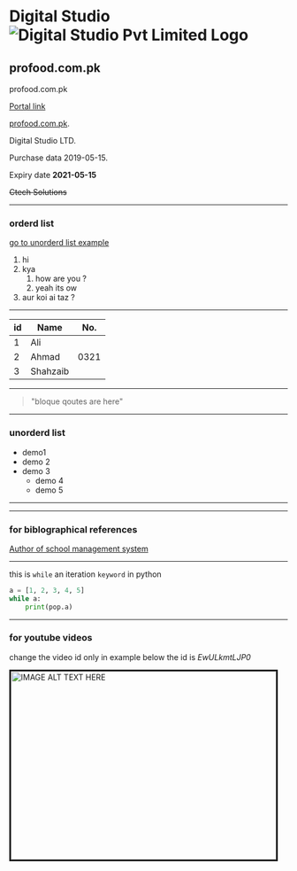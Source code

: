 # Digital Studio ![Digital Studio Pvt Limited Logo](https://lh4.googleusercontent.com/-iTqOrg25K3E/AAAAAAAAAAI/AAAAAAAAAAA/AKmTcTtIdB4/s44-p-k-no-ns-nd/photo.jpg)

## profood.com.pk

profood.com.pk

[Portal link](https://pk6.pknic.net.pk/pk5/login.PK "click me")

[profood.com.pk](profood.com.pk "domain that i own").

Digital Studio LTD.

Purchase data  2019-05-15.

Expiry date **2021-05-15**

~~Ctech Solutions~~

- - -

### orderd list

[go to unorderd list example](#unorderd-list "for on same page navigation")

1. hi
2. kya
    1. how are you ?
    2. yeah its ow
3. aur koi ai taz ?

- - -

id | Name | No. |
---| ---  | --- |
1 | Ali |
2 | Ahmad | 0321 |
3 | Shahzaib |

- - -

> "bloque
> qoutes
> are
> here"

- - -

### unorderd list

- demo1
- demo 2
- demo 3
  - demo 4
  - demo 5

- - -

- - -

### for biblographical references

[Author of school management system][hrshadhin]

[hrshadhin]: https://github.com/hrshadhin/school-management-system

- - -

this is `while` an iteration `keyword` in python

```python
a = [1, 2, 3, 4, 5]
while a:
    print(pop.a)
```

- - -

### for youtube videos

change the video id only in example below the id is *EwULkmtLJP0*

<a href="http://www.youtube.com/watch?feature=player_embedded&v=EwULkmtLJP0" 
target="_blank"><img src="http://img.youtube.com/vi/EwULkmtLJP0/0.jpg" 
alt="IMAGE ALT TEXT HERE" width="480" height="340" border="3" /></a>
